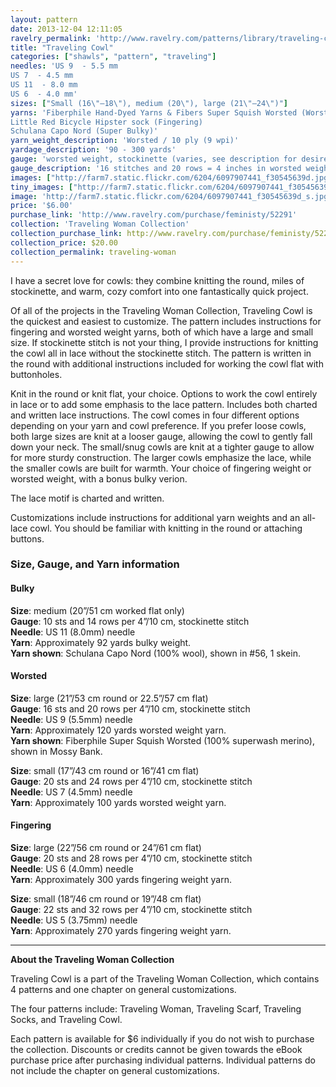 ```yaml
---
layout: pattern
date: 2013-12-04 12:11:05
ravelry_permalink: 'http://www.ravelry.com/patterns/library/traveling-cowl'
title: "Traveling Cowl"
categories: ["shawls", "pattern", "traveling"]
needles: 'US 9  - 5.5 mm
US 7  - 4.5 mm
US 11  - 8.0 mm
US 6  - 4.0 mm'
sizes: ["Small (16\"–18\"), medium (20\"), large (21\"–24\")"]
yarns: 'Fiberphile Hand-Dyed Yarns & Fibers Super Squish Worsted (Worsted)
Little Red Bicycle Hipster sock (Fingering)
Schulana Capo Nord (Super Bulky)'
yarn_weight_description: 'Worsted / 10 ply (9 wpi)'
yardage_description: '90 - 300 yards'
gauge: 'worsted weight, stockinette (varies, see description for desired yarn weight)'
gauge_description: '16 stitches and 20 rows = 4 inches in worsted weight, stockinette (varies, see description for desired yarn weight)'
images: ["http://farm7.static.flickr.com/6204/6097907441_f30545639d.jpg", "http://farm7.static.flickr.com/6186/6098454500_3be0c6294d.jpg", "http://farm7.static.flickr.com/6082/6097907255_4893969a81.jpg", "http://farm6.static.flickr.com/5006/5245127419_53f0843f87.jpg", "http://farm6.static.flickr.com/5281/5245127337_e6e749278c.jpg", "http://farm6.static.flickr.com/5048/5245729560_47f7442005.jpg", "http://farm6.static.flickr.com/5130/5245127517_ab9cb42fbd.jpg"]
tiny_images: ["http://farm7.static.flickr.com/6204/6097907441_f30545639d_s.jpg", "http://farm7.static.flickr.com/6186/6098454500_3be0c6294d_s.jpg", "http://farm7.static.flickr.com/6082/6097907255_4893969a81_s.jpg", "http://farm6.static.flickr.com/5006/5245127419_53f0843f87_s.jpg", "http://farm6.static.flickr.com/5281/5245127337_e6e749278c_s.jpg", "http://farm6.static.flickr.com/5048/5245729560_47f7442005_s.jpg", "http://farm6.static.flickr.com/5130/5245127517_ab9cb42fbd_s.jpg"]
image: 'http://farm7.static.flickr.com/6204/6097907441_f30545639d_s.jpg'
price: '$6.00'
purchase_link: 'http://www.ravelry.com/purchase/feministy/52291'
collection: 'Traveling Woman Collection'
collection_purchase_link: http://www.ravelry.com/purchase/feministy/52290 
collection_price: $20.00 
collection_permalink: traveling-woman 
---
```

<p>I have a secret love for cowls: they combine knitting the round, miles of stockinette, and warm, cozy comfort into one fantastically quick project.</p>

<p>Of all of the projects in the Traveling Woman Collection, Traveling Cowl is the quickest and easiest to customize. The pattern includes instructions for fingering and worsted weight yarns, both of which have a large and small size. If stockinette stitch is not your thing, I provide instructions for knitting the cowl all in lace without the stockinette stitch. The pattern is written in the round with additional instructions included for working the cowl flat with buttonholes.</p>

<p>Knit in the round or knit flat, your choice. Options to work the cowl entirely in lace or to add some emphasis to the lace pattern. Includes both charted and written lace instructions. The cowl comes in four different options depending on your yarn and cowl preference. If you prefer loose cowls, both large sizes are knit at a looser gauge, allowing the cowl to gently fall down your neck. The small/snug cowls are knit at a tighter gauge to allow for more sturdy construction. The larger cowls emphasize the lace, while the smaller cowls are built for warmth. Your choice of fingering weight or worsted weight, with a bonus bulky verion.</p>

<p>The lace motif is charted and written.</p>

<p>Customizations include instructions for additional yarn weights and an all-lace cowl. You should be familiar with knitting in the round or attaching buttons.</p>

<h3 id='size_gauge_and_yarn_information'>Size, Gauge, and Yarn information</h3>

<h4 id='bulky'>Bulky</h4>

<p><strong>Size</strong>: medium (20&#8221;/51 cm worked flat only) <br /><strong>Gauge</strong>: 10 sts and 14 rows per 4&#8221;/10 cm, stockinette stitch <br /><strong>Needle</strong>: US 11 (8.0mm) needle <br /><strong>Yarn</strong>: Approximately 92 yards bulky weight. <br /><strong>Yarn shown</strong>: Schulana Capo Nord (100% wool), shown in #56, 1 skein.</p>

<h4 id='worsted'>Worsted</h4>

<p><strong>Size</strong>: large (21&#8221;/53 cm round or 22.5&#8221;/57 cm flat) <br /><strong>Gauge</strong>: 16 sts and 20 rows per 4&#8221;/10 cm, stockinette stitch <br /><strong>Needle</strong>: US 9 (5.5mm) needle <br /><strong>Yarn</strong>: Approximately 120 yards worsted weight yarn. <br /><strong>Yarn shown</strong>: Fiberphile Super Squish Worsted (100% superwash merino), shown in Mossy Bank.</p>

<p><strong>Size</strong>: small (17&#8221;/43 cm round or 16&#8221;/41 cm flat) <br /><strong>Gauge</strong>: 20 sts and 24 rows per 4&#8221;/10 cm, stockinette stitch <br /><strong>Needle</strong>: US 7 (4.5mm) needle <br /><strong>Yarn</strong>: Approximately 100 yards worsted weight yarn.</p>

<h4 id='fingering'>Fingering</h4>

<p><strong>Size</strong>: large (22&#8221;/56 cm round or 24&#8221;/61 cm flat) <br /><strong>Gauge</strong>: 20 sts and 28 rows per 4&#8221;/10 cm, stockinette stitch <br /><strong>Needle</strong>: US 6 (4.0mm) needle <br /><strong>Yarn</strong>: Approximately 300 yards fingering weight yarn.</p>

<p><strong>Size</strong>: small (18&#8221;/46 cm round or 19&#8221;/48 cm flat) <br /><strong>Gauge</strong>: 22 sts and 32 rows per 4&#8221;/10 cm, stockinette stitch <br /><strong>Needle</strong>: US 5 (3.75mm) needle <br /><strong>Yarn</strong>: Approximately 270 yards fingering weight yarn.</p>
<hr />
<p><strong>About the Traveling Woman Collection</strong></p>

<p>Traveling Cowl is a part of the Traveling Woman Collection, which contains 4 patterns and one chapter on general customizations.</p>

<p>The four patterns include: Traveling Woman, Traveling Scarf, Traveling Socks, and Traveling Cowl.</p>

<p>Each pattern is available for $6 individually if you do not wish to purchase the collection. Discounts or credits cannot be given towards the eBook purchase price after purchasing individual patterns. Individual patterns do not include the chapter on general customizations.</p>